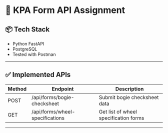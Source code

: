 # 🚀 KPA Form API Assignment

## 📦 Tech Stack
- Python FastAPI
- PostgreSQL
- Tested with Postman

---

## ✅ Implemented APIs
| Method | Endpoint | Description |
|--|--|--|
| POST | /api/forms/bogie-checksheet | Submit bogie checksheet data |
| GET | /api/forms/wheel-specifications | Get list of wheel specification forms |

---

